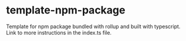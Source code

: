 # template-npm-package
Template for npm package bundled with rollup and built with typescript. Link to more instructions in the index.ts file.
